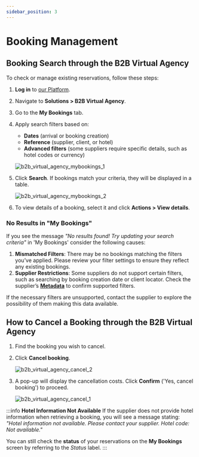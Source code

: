 ```yaml
---
sidebar_position: 3
---
```


# Booking Management

## Booking Search through the B2B Virtual Agency

To check or manage existing reservations, follow these steps:

1. **Log in** to [our Platform](https://www.travelgate.com/).
2. Navigate to **Solutions > B2B Virtual Agency**.
3. Go to the **My Bookings** tab.
4. Apply search filters based on:
   - **Dates** (arrival or booking creation)
   - **Reference** (supplier, client, or hotel)
   - **Advanced filters** (some suppliers require specific details, such as hotel codes or currency)

   ![b2b_virtual_agency_mybookings_1](https://storage.travelgate.com/kbase/b2b_mybookings_1.png)

5. Click **Search**. If bookings match your criteria, they will be displayed in a table.

   ![b2b_virtual_agency_mybookings_2](https://storage.travelgate.com/kbase/b2b_mybookings_2.png)

6. To view details of a booking, select it and click **Actions > View details**.

### No Results in "My Bookings" 

If you see the message _"No results found! Try updating your search criteria"_ in 'My Bookings' consider the following causes:

1. **Mismatched Filters**: There may be no bookings matching the filters you’ve applied. Please review your filter settings to ensure they reflect any existing bookings.
2. **Supplier Restrictions**: Some suppliers do not support certain filters, such as searching by booking creation date or client locator. Check the supplier’s **[Metadata](/docs/apis/for-buyers/hotel-x-pull-buyers-api/content/metadata)** to confirm supported filters.

If the necessary filters are unsupported, contact the supplier to explore the possibility of them making this data available.


## How to Cancel a Booking through the B2B Virtual Agency

1. Find the booking you wish to cancel.
2. Click **Cancel booking**.

   ![b2b_virtual_agency_cancel_2](https://storage.travelgate.com/kbase/b2b_cancel_2.png)

3. A pop-up will display the cancellation costs. Click **Confirm** ('Yes, cancel booking') to proceed.

   ![b2b_virtual_agency_cancel_1](https://storage.travelgate.com/kbase/b2b_cancel_1.png)

:::info **Hotel Information Not Available**
If the supplier does not provide hotel information when retrieving a booking, you will see a message stating: _"Hotel information not available. Please contact your supplier. Hotel code: Not available."_

You can still check the **status** of your reservations on the **My Bookings** screen by referring to the _Status_ label.
:::
